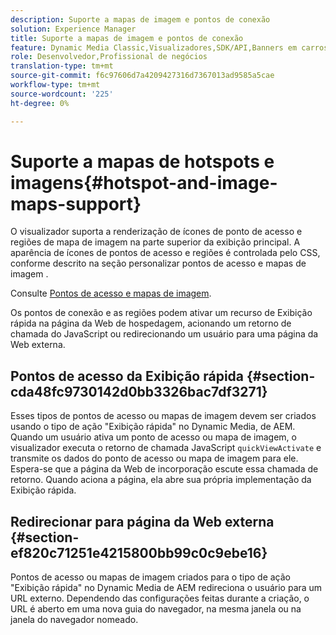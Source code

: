 ```yaml
---
description: Suporte a mapas de imagem e pontos de conexão
solution: Experience Manager
title: Suporte a mapas de imagem e pontos de conexão
feature: Dynamic Media Classic,Visualizadores,SDK/API,Banners em carrossel
role: Desenvolvedor,Profissional de negócios
translation-type: tm+mt
source-git-commit: f6c97606d7a4209427316d7367013ad9585a5cae
workflow-type: tm+mt
source-wordcount: '225'
ht-degree: 0%

---
```



# Suporte a mapas de hotspots e imagens{#hotspot-and-image-maps-support}

O visualizador suporta a renderização de ícones de ponto de acesso e regiões de mapa de imagem na parte superior da exibição principal. A aparência de ícones de pontos de acesso e regiões é controlada pelo CSS, conforme descrito na seção personalizar pontos de acesso e mapas de imagem .

Consulte [Pontos de acesso e mapas de imagem](../../c-html5-aem-asset-viewers/c-html5-aem-carousel/c-html5-aem-carousel-customizingviewer/r-html5-aem-carousel-customize-hotspots-imagemaps.md#reference-2ac3cc414ef2467390bf53145f1d8d74).

Os pontos de conexão e as regiões podem ativar um recurso de Exibição rápida na página da Web de hospedagem, acionando um retorno de chamada do JavaScript ou redirecionando um usuário para uma página da Web externa.

## Pontos de acesso da Exibição rápida {#section-cda48fc9730142d0bb3326bac7df3271}

Esses tipos de pontos de acesso ou mapas de imagem devem ser criados usando o tipo de ação &quot;Exibição rápida&quot; no Dynamic Media, de AEM. Quando um usuário ativa um ponto de acesso ou mapa de imagem, o visualizador executa o retorno de chamada JavaScript `quickViewActivate` e transmite os dados do ponto de acesso ou mapa de imagem para ele. Espera-se que a página da Web de incorporação escute essa chamada de retorno. Quando aciona a página, ela abre sua própria implementação da Exibição rápida.

## Redirecionar para página da Web externa {#section-ef820c71251e4215800bb99c0c9ebe16}

Pontos de acesso ou mapas de imagem criados para o tipo de ação &quot;Exibição rápida&quot; no Dynamic Media de AEM redireciona o usuário para um URL externo. Dependendo das configurações feitas durante a criação, o URL é aberto em uma nova guia do navegador, na mesma janela ou na janela do navegador nomeado.
